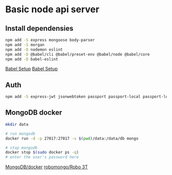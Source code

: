 # Basic node api server

## Install dependensies

```sh
npm add -S express mongoose body-parser
npm add -S morgan
npm add -D nodemon eslint 
npm add -D @babel/cli @babel/preset-env @babel/node @babel/core
npm add -D babel-eslint
```

[Babel Setup](https://www.robinwieruch.de/minimal-node-js-babel-setup/)
[Babel Setup](https://medium.com/@sergey.bakaev/%D1%81%D0%BE%D0%B7%D0%B4%D0%B0%D0%BD%D0%B8%D0%B5-%D0%B1%D0%B0%D0%B7%D0%BE%D0%B2%D0%BE%D0%B3%D0%BE-%D0%BF%D1%80%D0%BE%D0%B5%D0%BA%D1%82%D0%B0-nodejs-%D1%81-babel-7-eslint-jest-8164b99777a4)

## Auth

```sh
npm add -S express-jwt jsonwebtoken passport passport-local passport-local-mongoose
```

## MongoDB docker

```sh
mkdir data

# run mongodb
docker run -d -p 27017:27017 -v $(pwd)/data:/data/db mongo

# stop mongodb
docker stop $(sudo docker ps -q)
# enter the user's password here
```

[MongoDB/docker](https://www.thachmai.info/2015/04/30/running-mongodb-container/)
[robomongo/Robo 3T](https://robomongo.org/)
